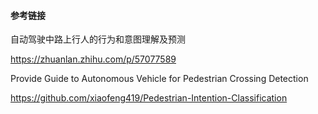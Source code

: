 #### 参考链接



自动驾驶中路上行人的行为和意图理解及预测

https://zhuanlan.zhihu.com/p/57077589



 Provide Guide to Autonomous Vehicle for Pedestrian Crossing Detection

https://github.com/xiaofeng419/Pedestrian-Intention-Classification